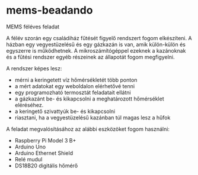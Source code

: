 # mems-beadando
MEMS féléves feladat

A félév szorán egy családiház fűtését figyelő rendszert fogom elkészíteni.
A házban egy vegyestüzelésű és egy gázkazán is van, amik külön-külön és egyszerre is működhetnek.
A mikroszámítógéppel ezeknek a kazánoknak és a fűtési rendszer egyéb részeinek az állapotát fogom megfigyelni.

A rendszer képes lesz:
  - mérni a keringetett víz hőmérsékletét több ponton
  - a mért adatokat egy weboldalon elérhetővé tenni
  - egy programozható termosztát feladatait ellátni
  - a gázkazánt be- és kikapcsolni a meghatározott hőmérséklet eléréséhez.
  - a keringető szivattyúk be- és kikapcsolni
  - riasztani, ha a vegyestüzelésű kazánban túl magas lesz a hűfok
  
  A feladat megvalósításához az alábbi eszközöket fogom használni:
   - Raspberry Pi Model 3 B+
   - Arduino Uno
   - Arduino Ethernet Shield
   - Relé mudul
   - DS18B20 digitális hőmérő  
